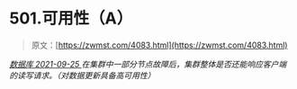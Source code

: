 <!--yml
category: 未分类
date: 0001-01-01 00:00:00
--->

# 501.可用性（A）

> 原文：[https://zwmst.com/4083.html](https://zwmst.com/4083.html)

   [ *数据库* ](https://zwmst.com/%e6%95%b0%e6%8d%ae%e5%ba%93)*[ <time datetime="2021-09-26T01:17:03+08:00"> 2021-09-25 </time> ](https://zwmst.com/4083.html)  在集群中一部分节点故障后，集群整体是否还能响应客户端的读写请求。（对数据更新具备高可用性）*